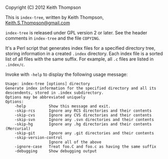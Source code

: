 Copyright (C) 2012 Keith Thompson

This is `index-tree`, written by Keith Thompson, Keith.S.Thompson@gmail.com

`index-tree` is released under GPL version 2 or later.  See the
header comments in `index-tree` and the file `COPYING`.

It's a Perl script that generates index files for a specified
directory tree, storing information in a created `.index` directory.
Each index file is a sorted list of all files with the same suffix.
For example, all `.c` files are listed in `.index/c`.

Invoke with `-help` to display the following usage message:

    Usage: index-tree [options] directory
    Generate index information for the specified directory and all its
    descendents, stored in .index subdirectory.
    Options may be abbreviated uniquely
    Options:
        -help          Show this message and exit.
        -skip-rcs      Ignore any RCS directories and their contents
        -skip-cvs      Ignore any CVS directories and their contents
        -skip-svn      Ignore any .svn directories and their contents
        -skip-hg       Ignore any .hg directories and their contents (Mercurial)
        -skip-git      Ignore any .git directories and their contents
        -skip-version-control
                       Ignore all of the above
        -ignore-case   Treat foo.C and foo.c as having the same suffix
        -debugging     Show debugging output
